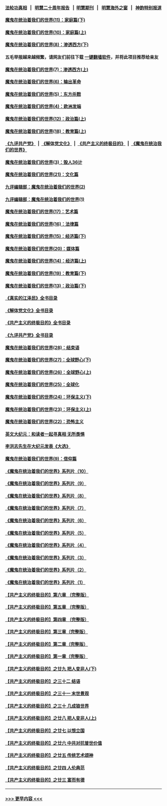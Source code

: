 #### [法轮功真相](https://github.com/gfw-breaker/truth/blob/master/README.md?t=0) &nbsp;&nbsp;|&nbsp;&nbsp; [明慧二十周年报告](https://github.com/gfw-breaker/mh-reports/blob/master/README.md?t=0) &nbsp;&nbsp;|&nbsp;&nbsp;[明慧期刊](https://github.com/gfw-breaker/mh-qikan) &nbsp;&nbsp;|&nbsp;&nbsp; [明慧海外之窗](https://github.com/gfw-breaker/mh-news/blob/master/README.md?t=0) &nbsp;&nbsp;|&nbsp;&nbsp; [神韵特别报道](https://github.com/gfw-breaker/mh-news/blob/master/shenyun.md?t=0)
#### [魔鬼在统治着我们的世界(11)：家庭篇(下)](../pages/nsc422/n10440961.md?t=12201843) 
#### [魔鬼在统治着我们的世界(10)：家庭篇(上)](../pages/nsc422/n10435448.md?t=12201843) 
#### [魔鬼在统治着我们的世界(8)：渗透西方(下)](../pages/nsc422/n10429603.md?t=12201843) 
#### 五毛举报越来越频繁，请网友们前往下载 [一键翻墙软件](https://github.com/gfw-breaker/ssr-accounts)，并将此项目推荐给亲友
#### [魔鬼在统治着我们的世界(7)：渗透西方(上)](../pages/nsc422/n10426013.md?t=12201843) 
#### [魔鬼在统治着我们的世界(6)：输出革命](../pages/nsc422/n10421536.md?t=12201843) 
#### [魔鬼在统治着我们的世界(5)：东方杀戮](../pages/nsc422/n10417707.md?t=12201843) 
#### [魔鬼在统治着我们的世界(4)：欧洲发端](../pages/nsc422/n10414890.md?t=12201843) 
#### [魔鬼在统治着我们的世界(12)：政治篇(上)](../pages/nsc422/n10444576.md?t=12201843) 
#### [魔鬼在统治着我们的世界(18)：教育篇(上)](../pages/nsc422/n10526970.md?t=12201843) 
#### [《九评共产党》](https://github.com/begood0513/9ping.md/blob/master/README.md) &nbsp;|&nbsp; [《解体党文化》](../../../../jtdwh.md/blob/master/README.md)  &nbsp;|&nbsp; [《共产主义的终极目的》](../../../../gczydzjmd.md/blob/master/README.md) &nbsp;|&nbsp; [《魔鬼在统治我们的世界》](../../../../mgztzwmdsj.md/blob/master/README.md) 
#### [魔鬼在统治着我们的世界(3)：毁人36计](../pages/nsc422/n10411583.md?t=12201843) 
#### [魔鬼在统治着我们的世界(21)：文化篇](../pages/nsc422/n10597706.md?t=12201843) 
#### [九评编辑部：魔鬼在统治着我们的世界(2)](../pages/nsc422/n10410036.md?t=12201843) 
#### [九评编辑部：魔鬼在统治着我们的世界(1)](../pages/nsc422/n10406825.md?t=12201843) 
#### [魔鬼在统治着我们的世界(17)：艺术篇](../pages/nsc422/n10499093.md?t=12201843) 
#### [魔鬼在统治着我们的世界(16)：法律篇](../pages/nsc422/n10485969.md?t=12201843) 
#### [魔鬼在统治着我们的世界(15)：经济篇(下)](../pages/nsc422/n10469975.md?t=12201843) 
#### [魔鬼在统治着我们的世界(20)：媒体篇](../pages/nsc422/n10586579.md?t=12201843) 
#### [魔鬼在统治着我们的世界(14)：经济篇(上)](../pages/nsc422/n10457370.md?t=12201843) 
#### [魔鬼在统治着我们的世界(19)：教育篇(下)](../pages/nsc422/n10564808.md?t=12201843) 
#### [魔鬼在统治着我们的世界(13)：政治篇(下)](../pages/nsc422/n10448270.md?t=12201843) 
#### [《真实的江泽民》全书目录](../pages/nsc422/n13721399.md?t=12201843) 
#### [《解体党文化》全书目录](../pages/nsc422/n13721157.md?t=12201843) 
#### [《共产主义的终极目的》全书目录](../pages/nsc422/n13721048.md?t=12201843) 
#### [《九评共产党》全书目录](../pages/nsc422/n13708085.md?t=12201843) 
#### [魔鬼在统治着我们的世界(28)：结束语](../pages/nsc422/n10936246.md?t=12201843) 
#### [魔鬼在统治着我们的世界(27)：全球野心(下)](../pages/nsc422/n10928319.md?t=12201843) 
#### [魔鬼在统治着我们的世界(26)：全球野心(上)](../pages/nsc422/n10900318.md?t=12201843) 
#### [魔鬼在统治着我们的世界(25)：全球化](../pages/nsc422/n10788205.md?t=12201843) 
#### [魔鬼在统治着我们的世界(24)：环保主义(下)](../pages/nsc422/n10695307.md?t=12201843) 
#### [魔鬼在统治着我们的世界(23)：环保主义(上)](../pages/nsc422/n10688613.md?t=12201843) 
#### [魔鬼在统治着我们的世界(22)：恐怖主义](../pages/nsc422/n10614727.md?t=12201843) 
#### [英文大纪元：和读者一起寻真相 无所畏惧](../pages/nsc422/n12542027.md?t=12201843) 
#### [李洪志先生在大纪元发表《大选》](../pages/nsc422/n12534746.md?t=12201843) 
#### [魔鬼在统治着我们的世界(9)：信仰篇](../pages/nsc422/n10432159.md?t=12201843) 
#### [《魔鬼在统治着我们的世界》系列片（10）](../pages/nsc422/n12292670.md?t=12201843) 
#### [《魔鬼在统治着我们的世界》系列片（9）](../pages/nsc422/n12290859.md?t=12201843) 
#### [《魔鬼在统治着我们的世界》系列片（8）](../pages/nsc422/n12287445.md?t=12201843) 
#### [《魔鬼在统治着我们的世界》系列片（7）](../pages/nsc422/n12283425.md?t=12201843) 
#### [《魔鬼在统治着我们的世界》系列片（6）](../pages/nsc422/n12282314.md?t=12201843) 
#### [《魔鬼在统治着我们的世界》系列片（5）](../pages/nsc422/n12281419.md?t=12201843) 
#### [《魔鬼在统治着我们的世界》系列片（4）](../pages/nsc422/n12274024.md?t=12201843) 
#### [《魔鬼在统治着我们的世界》系列片（3）](../pages/nsc422/n12271322.md?t=12201843) 
#### [《魔鬼在统治着我们的世界》系列片（2）](../pages/nsc422/n12269049.md?t=12201843) 
#### [《魔鬼在统治着我们的世界》系列片（1）](../pages/nsc422/n12267575.md?t=12201843) 
#### [【共产主义的终极目的】第六章 （完整版）](../pages/nsc422/n11428913.md?t=12201843) 
#### [【共产主义的终极目的】第五章 （完整版）](../pages/nsc422/n11428912.md?t=12201843) 
#### [【共产主义的终极目的】第四章 （完整版）](../pages/nsc422/n11428907.md?t=12201843) 
#### [【共产主义的终极目的】第三章（完整版）](../pages/nsc422/n11428848.md?t=12201843) 
#### [【共产主义的终极目的】第二章（完整版）](../pages/nsc422/n11428831.md?t=12201843) 
#### [【共产主义的终极目的】第一章（完整版）](../pages/nsc422/n11417651.md?t=12201843) 
#### [【共产主义的终极目的】之廿九 把人变非人(下)](../pages/nsc422/n11344140.md?t=12201843) 
#### [【共产主义的终极目的】之三十二 结语](../pages/nsc422/n11360535.md?t=12201843) 
#### [【共产主义的终极目的】之三十一 末世景观](../pages/nsc422/n11351129.md?t=12201843) 
#### [【共产主义的终极目的】之三十 几成狼世界](../pages/nsc422/n11348280.md?t=12201843) 
#### [【共产主义的终极目的】之廿八 把人变非人(上)](../pages/nsc422/n11340492.md?t=12201843) 
#### [【共产主义的终极目的】之廿七 以恨立国](../pages/nsc422/n11336944.md?t=12201843) 
#### [【共产主义的终极目的】之廿六 中共对抗普世价值](../pages/nsc422/n11324785.md?t=12201843) 
#### [【共产主义的终极目的】之廿五 传统艺术颂神](../pages/nsc422/n11296396.md?t=12201843) 
#### [【共产主义的终极目的】之廿四 人伦典范](../pages/nsc422/n11296397.md?t=12201843) 
#### [【共产主义的终极目的】之廿三 富而有德](../pages/nsc422/n11283598.md?t=12201843) 

----
#### [ >>> 更早内容 <<< ](../indexes/nsc422-earlier.md)
